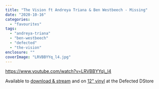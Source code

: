 ```yaml
---
title: "The Vision ft Andreya Triana & Ben Westbeech - Missing"
date: "2020-10-16"
categories: 
  - "favourites"
tags: 
  - "andreya-triana"
  - "ben-westbeech"
  - "defected"
  - "the-vision"
enclosure: ""
coverImage: "LRVBBYYq_l4.jpg"
---
```


https://www.youtube.com/watch?v=LRVBBYYq\_l4

Available to [download & stream](https://defect.click/552D) and on [12" vinyl](https://defected.com/missing.html) at the Defected DStore
